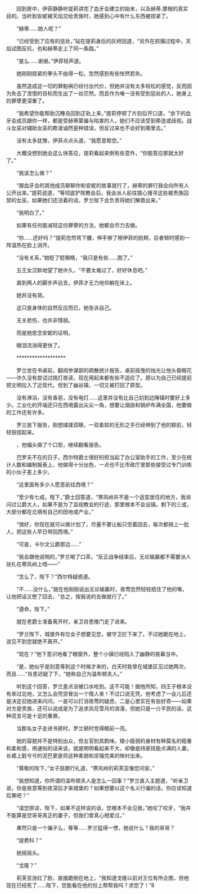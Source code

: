 　　回到房中，伊菲静静听提莉讲完了血牙会建立的始末，以及赫蒂.摩根的真实目的。当听到安妮被天焰交给贵族时，她感到心中有什么东西被捏紧了。

　　“赫蒂……她人呢？”

　　“已经受到了应有的惩处，”站在提莉身后的灰烬回道，“另外在抓捕过程中，天焰试图反抗，也和赫蒂走上了同一条路。”

　　“是么……谢谢。”伊菲轻声道。

　　她刚刚捏紧的拳头不由得一松，忽然感到有些怅然若失。

　　虽然造成这一切的罪魁祸已经付出代价，但她并没有太多轻松的感觉，反而因为失去了泄恨的目标而生出了一丝茫然。而且作为唯一没有受到惩处的人，她身上的罪孽更深重了。

　　“我希望你能帮助沉睡岛回到正轨上来，”提莉停顿了片刻后开口道，“余下的血牙会成员跟你一样，都是受赫蒂蒙骗与陷害的人，她们不应该受到牵连或歧视。战斗女巫对辅助女巫的欺凌诚然是种错误，但反过来也不会好到哪里去。”

　　没有太多犹豫，伊菲点点头道，“我愿意帮您。”

　　大概没想到她会这么快答应，提莉看起来倒有些意外，“你能答应那就太好了。”

　　“我该怎么做？”

　　“跟血牙会的其他成员聊聊你和安妮的故事就行了，赫蒂的罪行我会向所有人公开出来。”提莉说道，“等彻底铲除教会后，我会派人前往狼心搜寻这些被贵族囚禁的女巫，如果她们还活着的话，罗兰陛下会负责将她们解救出来。”

　　“我明白了。”

　　如果有任何能减轻这份罪孽的方法，她都会尽力去做。

　　“你……还好吗？”提莉忽然弯下腰，伸手擦了擦伊菲的脸颊，后者顿时感到一阵温热在脸上淌开。

　　“没有关系，”她眨了眨眼睛，“我只是有些……困了。”

　　五王女沉默地望了她许久，“不要太难过了，好好休息吧。”

　　直到两人的脚步声远去，伊菲才无力地仰躺在床上。

　　她并没有哭。

　　这只是身体的自然反应而已，她告诉自己。

　　无关悲伤，也并非懦弱。

　　而是她思念安妮的证明。

　　眼泪流淌得更快了。

　　*******************

　　罗兰坐在书桌前，翻阅参谋部的疏散统计报告，桌前摇曳的烛光让他头昏眼花——许久没有尝试过挑灯夜读，现在用起来都有些不适应了。原以为自己已经提前把文明拉入了近现代，但到了幽谷镇，一切又被打回了原型。

　　没有淋浴，没有香皂，没有电灯……这里并没有比自己初到边陲镇时要好上多少。工业化的开端还只在西境露出尖尖一角，想要让烟囱和锅炉布满全国，他要做的工作还有许多。

　　罗兰放下报告，刚想揉揉双眼，一双柔软的无形之手已经伸到了他的额前，轻轻按捏起来。

　　，他偏头做了个口型，继续翻看报告。

　　巴罗夫不在的日子，西尔特爵士很好的担当起了办公室助手的工作，至少在统计人数和编制报表上，他做得十分出色，一点也不比市政厅里那些接受过专门训练的小伙子差上多少。

　　“这里面有多少人愿意前往西境？”

　　“至少有七成，陛下，”爵士回答道，“寒风岭并不是一个适宜居住的地方，我询问过公爵大人，如果不是为了监视教会的行迹，那里根本不会设镇。剩下的三成，大部分都在北境有自己的田地或产业。”

　　“很好，你现在就可以做计划了，尽量不要让船只空着回去，每次都捎上一批人，把这些人早日带回西境。”

　　“可是，卡尔文公爵那边……”

　　“我会跟他说明的，”罗兰喝了口茶，“反正战争结束后，无论输赢都不需要派人驻扎在寒风岭上唔——”

　　“怎么了，陛下？”西尔特疑惑道。

　　“不……没什么，”就在他刚刚说出无论输赢时，夜莺忽然轻轻捂住了他的嘴，让他把话又憋了回去，“总之，按我说的去做就行了。”

　　“遵命，陛下。”

　　就在老爵士准备离开时，亲卫肖恩推门走了进来。

　　“罗兰陛下，城堡外有位女子想要见您，被守卫拦下来了。不过她跪在地上，说见不到您就绝不离开。”

　　“现在？”他下意识地看了眼窗外，整个小镇已经陷入了幽静的夜幕当中。

　　“是，她似乎是刻意等到这个时候才来的，白天时我曾在城堡区见过她两次，而且……”肖恩迟疑了下，“她称自己为温布顿夫人。”

　　听到这个回答，罗兰差点没被口水呛到。这不可能！据他所知，四王子根本没有来过北地，又怎么会凭空冒出一个情人来！不过口说无凭，他考虑了一会儿后还是决定召她进来问问，一是可以打消夜莺的疑虑，二是心里实在有些好奇——如果对方是贵族，还可以说成是为了追求风花雪月的浪漫，但她只是一介平民的话，这种谎言可是十足的重罪。

　　当那名女子走进书房时，罗兰顿时觉得眼前一亮。

　　她的容貌并不是特别出众，但五官别具韵味，矮小瘦弱的身材有种莫名的稳重和柔和感，用通俗的话来说，就是明明看起来不大，却像是持家技能点满的人妻。长裙上脏兮兮的泥巴更是将这种柔弱和坚强完美的映衬出来。

　　“尊敬的陛下，”女子屈膝行礼道，“寒风岭的莉芙亚像您问安。”

　　“我想知道，你所谓的温布顿夫人是怎么一回事？”罗兰直入主题道，“听亲卫说，你是故意等到夜深后才来城堡的？如果想要以这个名义行骗的话，你应该知道后果吧？”

　　“请您原谅，陛下，如果不这样说的话，您根本不会见我，”她咬了咬牙，“我并不能算是您哥哥真正的妻子，但我们曾真心相爱过。”

　　果然只是一个骗子么，等等……罗兰猛得一愣，她说什么？我的哥哥？

　　“提费科？”

　　她摇摇头。

　　“戈隆？”

　　莉芙亚涨红了脸，直接跪倒在地上，“我知道戈隆以前对王位有所企图，但他现在已经死了……陛下，您能看在他的份上帮帮我吗？求您了！”8

　　
